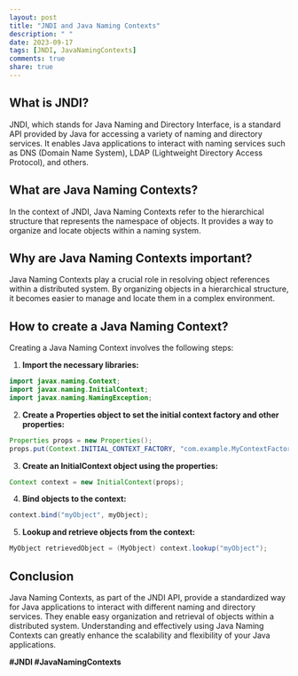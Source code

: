 ```yaml
---
layout: post
title: "JNDI and Java Naming Contexts"
description: " "
date: 2023-09-17
tags: [JNDI, JavaNamingContexts]
comments: true
share: true
---
```


## What is JNDI?

JNDI, which stands for Java Naming and Directory Interface, is a standard API provided by Java for accessing a variety of naming and directory services. It enables Java applications to interact with naming services such as DNS (Domain Name System), LDAP (Lightweight Directory Access Protocol), and others.

## What are Java Naming Contexts?

In the context of JNDI, Java Naming Contexts refer to the hierarchical structure that represents the namespace of objects. It provides a way to organize and locate objects within a naming system.

## Why are Java Naming Contexts important?

Java Naming Contexts play a crucial role in resolving object references within a distributed system. By organizing objects in a hierarchical structure, it becomes easier to manage and locate them in a complex environment.

## How to create a Java Naming Context?

Creating a Java Naming Context involves the following steps:

1. **Import the necessary libraries:**
```java
import javax.naming.Context;
import javax.naming.InitialContext;
import javax.naming.NamingException;
```

2. **Create a Properties object to set the initial context factory and other properties:**
```java
Properties props = new Properties();
props.put(Context.INITIAL_CONTEXT_FACTORY, "com.example.MyContextFactory");
```

3. **Create an InitialContext object using the properties:**
```java
Context context = new InitialContext(props);
```

4. **Bind objects to the context:**
```java
context.bind("myObject", myObject);
```

5. **Lookup and retrieve objects from the context:**
```java
MyObject retrievedObject = (MyObject) context.lookup("myObject");
```

## Conclusion

Java Naming Contexts, as part of the JNDI API, provide a standardized way for Java applications to interact with different naming and directory services. They enable easy organization and retrieval of objects within a distributed system. Understanding and effectively using Java Naming Contexts can greatly enhance the scalability and flexibility of your Java applications.

**#JNDI #JavaNamingContexts**